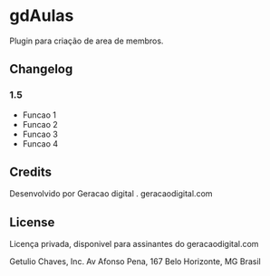 # gdAulas

Plugin para criação de area de membros.

## Changelog

### 1.5
* Funcao 1
* Funcao 2
* Funcao 3
* Funcao 4

## Credits
Desenvolvido por Geracao digital . geracaodigital.com

## License
Licença privada, disponivel para assinantes do geracaodigital.com

Getulio Chaves, Inc.
Av Afonso Pena, 167
Belo Horizonte, MG
Brasil
